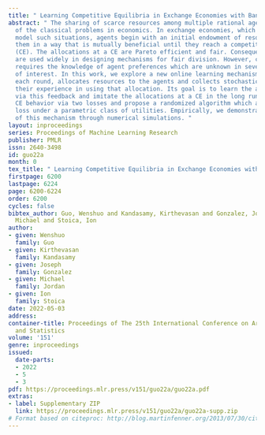 ```yaml
---
title: " Learning Competitive Equilibria in Exchange Economies with Bandit Feedback "
abstract: " The sharing of scarce resources among multiple rational agents is one
  of the classical problems in economics. In exchange economies, which are used to
  model such situations, agents begin with an initial endowment of resources and exchange
  them in a way that is mutually beneficial until they reach a competitive equilibrium
  (CE). The allocations at a CE are Pareto efficient and fair. Consequently, they
  are used widely in designing mechanisms for fair division. However, computing CEs
  requires the knowledge of agent preferences which are unknown in several applications
  of interest. In this work, we explore a new online learning mechanism, which, on
  each round, allocates resources to the agents and collects stochastic feedback on
  their experience in using that allocation. Its goal is to learn the agent utilities
  via this feedback and imitate the allocations at a CE in the long run. We quantify
  CE behavior via two losses and propose a randomized algorithm which achieves sublinear
  loss under a parametric class of utilities. Empirically, we demonstrate the effectiveness
  of this mechanism through numerical simulations. "
layout: inproceedings
series: Proceedings of Machine Learning Research
publisher: PMLR
issn: 2640-3498
id: guo22a
month: 0
tex_title: " Learning Competitive Equilibria in Exchange Economies with Bandit Feedback "
firstpage: 6200
lastpage: 6224
page: 6200-6224
order: 6200
cycles: false
bibtex_author: Guo, Wenshuo and Kandasamy, Kirthevasan and Gonzalez, Joseph and Jordan,
  Michael and Stoica, Ion
author:
- given: Wenshuo
  family: Guo
- given: Kirthevasan
  family: Kandasamy
- given: Joseph
  family: Gonzalez
- given: Michael
  family: Jordan
- given: Ion
  family: Stoica
date: 2022-05-03
address:
container-title: Proceedings of The 25th International Conference on Artificial Intelligence
  and Statistics
volume: '151'
genre: inproceedings
issued:
  date-parts:
  - 2022
  - 5
  - 3
pdf: https://proceedings.mlr.press/v151/guo22a/guo22a.pdf
extras:
- label: Supplementary ZIP
  link: https://proceedings.mlr.press/v151/guo22a/guo22a-supp.zip
# Format based on citeproc: http://blog.martinfenner.org/2013/07/30/citeproc-yaml-for-bibliographies/
---
```

